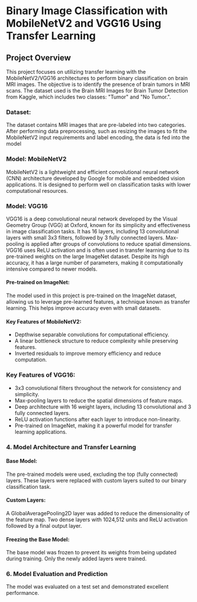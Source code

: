 # Binary Image Classification with MobileNetV2 and VGG16 Using Transfer Learning

## Project Overview 

This project focuses on utilizing transfer learning with the MobileNetV2/VGG16 architectures to perform binary classification on brain MRI images. The objective is to identify the presence of brain tumors in MRI scans. The dataset used is the Brain MRI Images for Brain Tumor Detection from Kaggle, which includes two classes: "Tumor" and "No Tumor.".


### Dataset: 

The dataset contains MRI images that are pre-labeled into two categories. After performing data preprocessing, such as resizing the images to fit the MobileNetV2 input requirements and label encoding, the data is fed into the model

### Model: MobileNetV2

MobileNetV2 is a lightweight and efficient convolutional neural network (CNN) architecture developed by Google for mobile and embedded vision applications. It is designed to perform well on classification tasks with lower computational resources.

### Model: VGG16

VGG16 is a deep convolutional neural network developed by the Visual Geometry Group (VGG) at Oxford, known for its simplicity and effectiveness in image classification tasks. It has 16 layers, including 13 convolutional layers with small 3x3 filters, followed by 3 fully connected layers. Max-pooling is applied after groups of convolutions to reduce spatial dimensions. VGG16 uses ReLU activation and is often used in transfer learning due to its pre-trained weights on the large ImageNet dataset. Despite its high accuracy, it has a large number of parameters, making it computationally intensive compared to newer models.

#### Pre-trained on ImageNet: 
The model used in this project is pre-trained on the ImageNet dataset, allowing us to leverage pre-learned features, a technique known as transfer learning. This helps improve accuracy even with small datasets.

#### Key Features of MobileNetV2:

- Depthwise separable convolutions for computational efficiency.
- A linear bottleneck structure to reduce complexity while preserving features.
- Inverted residuals to improve memory efficiency and reduce computation.

### Key Features of VGG16:
- 3x3 convolutional filters throughout the network for consistency and simplicity.
- Max-pooling layers to reduce the spatial dimensions of feature maps.
- Deep architecture with 16 weight layers, including 13 convolutional and 3 fully connected layers.
- ReLU activation functions after each layer to introduce non-linearity.
- Pre-trained on ImageNet, making it a powerful model for transfer learning applications.

### 4. Model Architecture and Transfer Learning

#### Base Model:
The pre-trained models were used, excluding the top (fully connected) layers. These layers were replaced with custom layers suited to our binary classification task.

#### Custom Layers:

A GlobalAveragePooling2D layer was added to reduce the dimensionality of the feature map.
Two dense layers with 1024,512 units and ReLU activation followed by a final output layer.

#### Freezing the Base Model: 
The base model was frozen to prevent its weights from being updated during training. Only the newly added layers were trained.

### 6. Model Evaluation and Prediction

The model was evaluated on a test set and demonstrated excellent performance.

